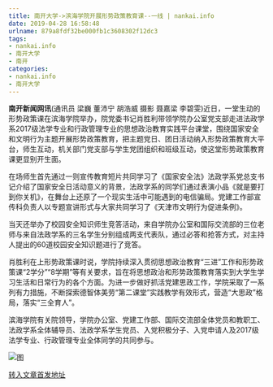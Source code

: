 ```yaml
---
title: 南开大学->滨海学院开展形势政策教育课--一线 | nankai.info
date: 2019-04-28 16:58:48
urlname: 879a8fdf32be000fb1c3608302f12dc3
tags: 
- nankai.info
- 南开大学
- 南开
categories:
- nankai.info
- 南开大学
---
```


**南开新闻网讯**(通讯员 梁巍 董沛宁 胡浩威 摄影 聂嘉梁 李碧雯)近日，一堂生动的形势政策课在滨海学院举办，院党委书记肖胜利带领学院办公室党支部走进法政学系2017级法学专业和行政管理专业的思想政治教育实践平台课堂，围绕国家安全和文明行为主题开展形势政策教育，把主题党日、团日活动纳入形势政策教育大平台，师生互动，机关部门党支部与学生党团组织和班级互动，使这堂形势政策教育课更显别开生面。

在场师生首先通过一则宣传教育短片共同学习了《国家安全法》法政学系党总支书记介绍了国家安全日活动意义的背景，法政学系的同学们通过表演小品《就是要打到你关机》，在舞台上还原了一个现实生活中可能遇到的电信骗局。党建工作部宣传科负责人以专题宣讲形式与大家共同学习了《天津市文明行为促进条例》。

当天还举办了校园安全知识师生竞答活动，来自学院办公室和国际交流部的三位老师与来自法政学系的三名学生分别组成两支代表队，通过必答和抢答方式，对主持人提出的60道校园安全知识题进行了竞答。

肖胜利在上形势政策课时说，学院持续深入贯彻思想政治教育“三进”工作和形势政策课“2学分”“8学期”等有关要求，旨在将思想政治和形势政策教育落实到大学生学习生活和日常行为的各个方面。为进一步做好抓活党建思政工作，学院采取了一系列有力措施，不断探索德智体美劳“第二课堂”实践教学有效形式，营造“大思政”格局，落实“三全育人”。

滨海学院有关院领导，学院办公室、党建工作部、国际交流部全体党员和教职工、法政学系全体辅导员、法政学系学生党员、入党积极分子、入党申请人及2017级法学专业、行政管理专业全体同学的共同参与。

![图](http://news.nankai.edu.cn/pic/0/00/35/03/350346_295195.jpg)

[转入文章首发地址](http://news.nankai.edu.cn/zhxw/system/2019/04/21/000446274.shtml)